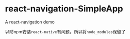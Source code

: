 # react-navigation-SimpleApp
A react-navigation demo


以防npm安装`react-native`有问题，所以将`node_modules`保留了
